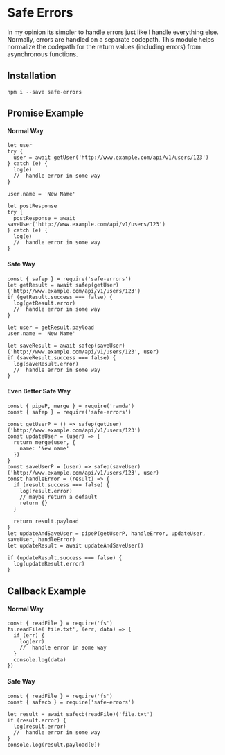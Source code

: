 # Safe Errors
In my opinion its simpler to handle errors just like I handle everything else.  Normally, errors are handled on a separate codepath. This module helps normalize the codepath for the return values (including errors) from asynchronous functions.

## Installation
```
npm i --save safe-errors
```

## Promise Example
#### Normal Way
```
let user
try {
  user = await getUser('http://www.example.com/api/v1/users/123')
} catch (e) {
  log(e)
  //  handle error in some way
}

user.name = 'New Name'

let postResponse
try {
  postResponse = await saveUser('http://www.example.com/api/v1/users/123')
} catch (e) {
  log(e)
  //  handle error in some way
}
```

#### Safe Way
```
const { safep } = require('safe-errors')
let getResult = await safep(getUser)('http://www.example.com/api/v1/users/123')
if (getResult.success === false) {
  log(getResult.error)
  //  handle error in some way
}

let user = getResult.payload
user.name = 'New Name'

let saveResult = await safep(saveUser)('http://www.example.com/api/v1/users/123', user)
if (saveResult.success === false) {
  log(saveResult.error)
  //  handle error in some way
}

```

#### Even Better Safe Way
```
const { pipeP, merge } = require('ramda')
const { safep } = require('safe-errors')

const getUserP = () => safep(getUser)('http://www.example.com/api/v1/users/123')
const updateUser = (user) => {
  return merge(user, {
    name: 'New name'
  })
}
const saveUserP = (user) => safep(saveUser)('http://www.example.com/api/v1/users/123', user)
const handleError = (result) => {
  if (result.success === false) {
    log(result.error)
    // maybe return a default
    return {}
  }

  return result.payload
}
let updateAndSaveUser = pipeP(getUserP, handleError, updateUser, saveUser, handleError)
let updateResult = await updateAndSaveUser()

if (updateResult.success === false) {
  log(updateResult.error)
}
```

## Callback Example
#### Normal Way
```
const { readFile } = require('fs')
fs.readFile('file.txt', (err, data) => {
  if (err) {
    log(err)
    //  handle error in some way
  }
  console.log(data)
})
```

#### Safe Way
```
const { readFile } = require('fs')
const { safecb } = require('safe-errors')

let result = await safecb(readFile)('file.txt')
if (result.error) {
  log(result.error)
  //  handle error in some way
}
console.log(result.payload[0])
```
